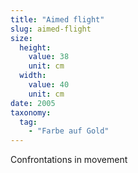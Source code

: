 ```yaml
---
title: "Aimed flight"
slug: aimed-flight
size:
  height:
    value: 38
    unit: cm
  width:
    value: 40
    unit: cm
date: 2005
taxonomy:
  tag:
    - "Farbe auf Gold"
---
```


Confrontations in movement
